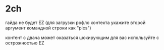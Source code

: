 # 2ch
гайда не  будет EZ
(для загрузки рофло контекта укажите второй аргумент
командной строки как "pics")

контент с двача может оказаться шокирующим для вас
используйте с острожностью EZ
